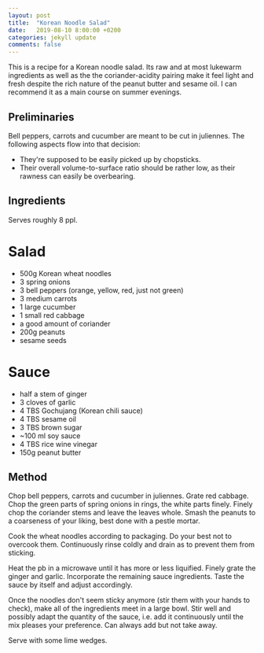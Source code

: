 ```yaml
---
layout: post
title:  "Korean Noodle Salad"
date:   2019-08-10 8:00:00 +0200
categories: jekyll update
comments: false
---
```


This is a recipe for a Korean noodle salad. Its raw and at most lukewarm ingredients as well as the the coriander-acidity pairing make it feel light and fresh despite the rich nature of the peanut butter and sesame oil. I can recommend it as a main course on summer evenings.

## Preliminaries
Bell peppers, carrots and cucumber are meant to be cut in juliennes. The following aspects flow into that decision:
- They're supposed to be easily picked up by chopsticks.
- Their overall volume-to-surface ratio should be rather low, as their rawness can easily be overbearing.

## Ingredients
Serves roughly 8 ppl.

# Salad
- 500g Korean wheat noodles
- 3 spring onions
- 3 bell peppers (orange, yellow, red, just not green)
- 3 medium carrots
- 1 large cucumber
- 1 small red cabbage
- a good amount of coriander
- 200g peanuts
- sesame seeds    

# Sauce
- half a stem of ginger
- 3 cloves of garlic
- 4 TBS Gochujang (Korean chili sauce)
- 4 TBS sesame oil
- 3 TBS brown sugar
- ~100 ml soy sauce
- 4 TBS rice wine vinegar
- 150g peanut butter

## Method
Chop bell peppers, carrots and cucumber in juliennes. Grate red cabbage. Chop the green parts of spring onions in rings, the white parts finely. Finely chop the coriander stems and leave the leaves whole.
Smash the peanuts to a coarseness of your liking, best done with a pestle mortar.

Cook the wheat noodles according to packaging. Do your best not to overcook them. Continuously rinse coldly and drain as to prevent them from sticking.

Heat the pb in a microwave until it has more or less liquified. Finely grate the ginger and garlic. Incorporate the remaining sauce ingredients. Taste the sauce by itself and adjust accordingly.

Once the noodles don't seem sticky anymore (stir them with your hands to check), make all of the ingredients meet in a large bowl. Stir well and possibly adapt the quantity of the sauce, i.e. add it continuously until the mix pleases your preference. Can always add but not take away.

Serve with some lime wedges.
